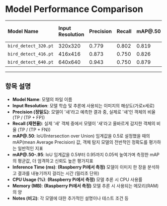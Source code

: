 # Model Performance Comparison

| Model Name | Input Resolution | Precision | Recall | mAP@.50 | mAP@.50-.95 | Inference Time (ms) | CPU Usage (%) | Memory (MB) | Notes |
| :--- | :--- | :--- | :--- | :--- | :--- | :--- | :--- | :--- | :--- |
| `bird_detect_320.pt` | 320x320 | 0.779 | 0.802 | 0.819 | 0.643 | | | | |
| `bird_detect_416.pt` | 416x416 | 0.873 | 0.750 | 0.826 | 0.627 | | | | |
| `bird_detect_640.pt` | 640x640 | 0.943 | 0.750 | 0.879 | 0.656 | | | | |

---

## 항목 설명

*   **Model Name**: 모델의 파일 이름
*   **Input Resolution**: 모델 학습 및 추론에 사용되는 이미지의 해상도(가로x세로)
*   **Precision (정밀도)**: 모델이 '새'라고 예측한 결과 중, 실제로 '새'인 객체의 비율 (TP / (TP + FP))
*   **Recall (재현율)**: 실제 '새' 객체 중에서 모델이 '새'라고 올바르게 감지한 객체의 비율 (TP / (TP + FN))
*   **mAP@.50**: IoU(Intersection over Union) 임계값을 0.5로 설정했을 때의 mAP(mean Average Precision) 값, 객체 탐지 모델의 전반적인 정확도를 평가하는 일반적인 지표
*   **mAP@.50-.95**: IoU 임계값을 0.5부터 0.95까지 0.05씩 높여가며 측정한 mAP의 평균값, 더 엄격하고 신뢰도 높은 평가지표
*   **Inference Time (ms)**: **(Raspberry Pi에서 측정)** 모델이 이미지 한 장을 분석하고 결과를 내놓기까지 걸리는 시간 (밀리초 단위)
*   **CPU Usage (%)**: **(Raspberry Pi에서 측정)** 모델 추론 시 CPU 사용률
*   **Memory (MB)**: **(Raspberry Pi에서 측정)** 모델 추론 시 사용되는 메모리(RAM)의 양
*   **Notes (비고)**: 각 모델에 대한 추가적인 설명이나 테스트 조건 등